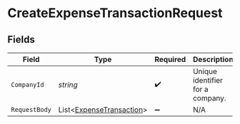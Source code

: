 # CreateExpenseTransactionRequest


## Fields

| Field                                                                     | Type                                                                      | Required                                                                  | Description                                                               | Example                                                                   |
| ------------------------------------------------------------------------- | ------------------------------------------------------------------------- | ------------------------------------------------------------------------- | ------------------------------------------------------------------------- | ------------------------------------------------------------------------- |
| `CompanyId`                                                               | *string*                                                                  | :heavy_check_mark:                                                        | Unique identifier for a company.                                          | 8a210b68-6988-11ed-a1eb-0242ac120002                                      |
| `RequestBody`                                                             | List<[ExpenseTransaction](../../Models/Components/ExpenseTransaction.md)> | :heavy_minus_sign:                                                        | N/A                                                                       |                                                                           |
